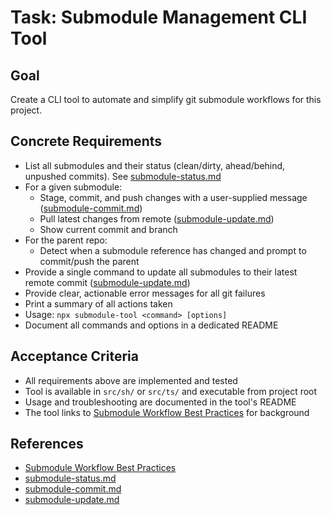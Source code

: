 
# Task: Submodule Management CLI Tool

## Goal
Create a CLI tool to automate and simplify git submodule workflows for this project.

## Concrete Requirements
- List all submodules and their status (clean/dirty, ahead/behind, unpushed commits). See [submodule-status.md](submodule-status.md)
- For a given submodule:
  - Stage, commit, and push changes with a user-supplied message ([submodule-commit.md](submodule-commit.md))
  - Pull latest changes from remote ([submodule-update.md](submodule-update.md))
  - Show current commit and branch
- For the parent repo:
  - Detect when a submodule reference has changed and prompt to commit/push the parent
- Provide a single command to update all submodules to their latest remote commit ([submodule-update.md](submodule-update.md))
- Provide clear, actionable error messages for all git failures
- Print a summary of all actions taken
- Usage: `npx submodule-tool <command> [options]`
- Document all commands and options in a dedicated README

## Acceptance Criteria
- All requirements above are implemented and tested
- Tool is available in `src/sh/` or `src/ts/` and executable from project root
- Usage and troubleshooting are documented in the tool's README
- The tool links to [Submodule Workflow Best Practices](../../../devops/process.md) for background

## References
- [Submodule Workflow Best Practices](../../../devops/process.md)
- [submodule-status.md](submodule-status.md)
- [submodule-commit.md](submodule-commit.md)
- [submodule-update.md](submodule-update.md)
